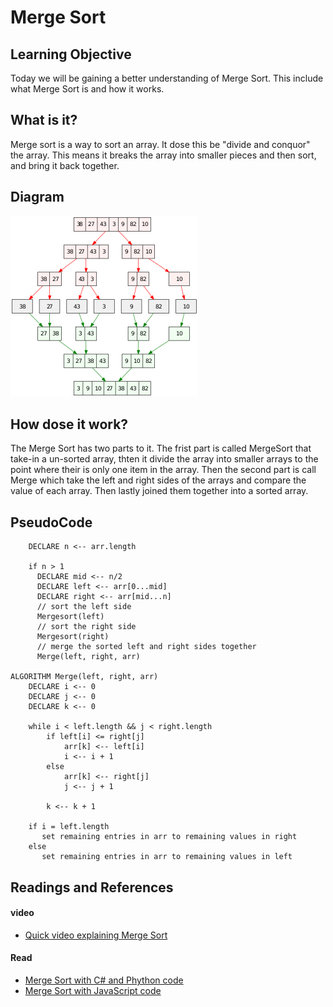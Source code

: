 # Merge Sort

## Learning Objective
Today we will be gaining a better understanding of Merge Sort. This include what Merge Sort is and how it works.

## What is it?
Merge sort is a way to sort an array. It dose this be "divide and conquor" the array. This means it breaks the array into smaller pieces and then sort, and bring it back together.

## Diagram 
![MergeSort](Merge_sort.png)

## How dose it work?
The Merge Sort has two parts to it. The frist part is called MergeSort that take-in a un-sorted array, thten it divide the array into smaller arrays to the point where their is only one item in the array. Then the second part is call Merge which take the left and right sides of the arrays and compare the value of each array. Then lastly joined them together into a sorted array. 

## PseudoCode
``` ALGORITHM Mergesort(arr)
    DECLARE n <-- arr.length
           
    if n > 1
      DECLARE mid <-- n/2
      DECLARE left <-- arr[0...mid]
      DECLARE right <-- arr[mid...n]
      // sort the left side
      Mergesort(left)
      // sort the right side
      Mergesort(right)
      // merge the sorted left and right sides together
      Merge(left, right, arr)

ALGORITHM Merge(left, right, arr)
    DECLARE i <-- 0
    DECLARE j <-- 0
    DECLARE k <-- 0

    while i < left.length && j < right.length
        if left[i] <= right[j]
            arr[k] <-- left[i]
            i <-- i + 1
        else
            arr[k] <-- right[j]
            j <-- j + 1
            
        k <-- k + 1

    if i = left.length
       set remaining entries in arr to remaining values in right
    else
       set remaining entries in arr to remaining values in left
```

## Readings and References
#### video
* [Quick video explaining Merge Sort](https://www.youtube.com/watch?v=4VqmGXwpLqc)
#### Read
* [Merge Sort with C# and Phython code](hhttps://www.geeksforgeeks.org/merge-sort/)
* [Merge Sort with JavaScript code](https://medium.com/javascript-in-plain-english/javascript-merge-sort-3205891ac060)


